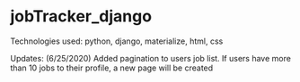 # jobTracker_django

Technologies used: python, django, materialize, html, css

Updates:
 (6/25/2020) Added pagination to users job list. If users have more than 10 jobs to their profile, a new page will be created 
